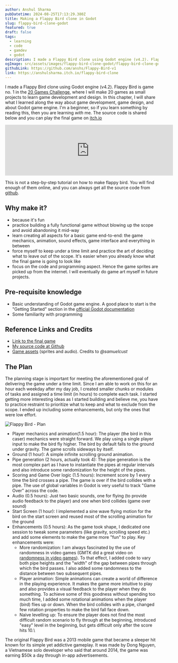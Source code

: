 ```yaml
---
author: Anshul Sharma
pubDatetime: 2024-08-25T17:13:29.380Z
title: Making a Flappy Bird clone in Godot
slug: flappy-bird-clone-godot
featured: true
draft: false
tags:
  - learning
  - code
  - gamdev
  - godot
description: I made a Flappy Bird clone using Godot engine (v4.2). Flappy Bird is game no. 1 in the 20 games challenge, where I will make 20 games as small projects to learn game development and design. In this chapter, I will share what I learned along the way about game development, game design, and about Godot game engine. 
ogImage: src/assets/images/flappy-bird-clone-godot/flappy-bird-clone-godot-og.png
githubLink: https://github.com/anshs/Flappy-Bird-v1
link: https://anshulsharma.itch.io/flappy-bird-clone
---
```

I made a Flappy Bird clone using Godot engine (v4.2). Flappy Bird is game no. 1 in the [20 Games Challenge](https://20_games_challenge.gitlab.io/how/), where I will make 20 games as small projects to learn game development and design. In this chapter, I will share what I learned along the way about game development, game design, and about Godot game engine. I'm a beginner, so if you learn something by reading this, then you are learning *with* me. The source code is shared below and you can play the final game on [itch.io](https://anshulsharma.itch.io/flappy-bird-clone)

<iframe frameborder="0" src="https://itch.io/embed/2967409?linkback=true" width="552" height="167"><a href="https://anshulsharma.itch.io/flappy-bird-clone">Flappy Bird clone by anshulsharma</a></iframe>

This is not a step-by-step tutorial on how to make flappy bird. You will find enough of them online, and you can always get all the source code from [github](https://github.com/anshs/Flappy-Bird-v1). 
## Why make it?
- because it's fun
- practice building a fully functional game without blowing up the scope and avoid abandoning it mid-way
- learn creating all aspects for a basic game end-to-end: the game mechanics, animation, sound effects, game interface and everything in between
- force myself to keep under a time limit and practice the art of deciding what to leave out of the scope. It's easier when you already know what the final game is going to look like
- focus on the code and programming aspect. Hence the game sprites are picked up from the internet. I will eventually do game art myself in future projects.
## Pre-requisite knowledge
- Basic understanding of Godot game engine. A good place to start is the "Getting Started" section in the [official Godot documentation](https://docs.godotengine.org/en/stable/getting_started/introduction/index.html)
- Some familiarity with programming
## Reference Links and Credits
- [Link to the final game](https://anshulsharma.itch.io/flappy-bird-clone)
- [My source code at Github](https://github.com/anshs/Flappy-Bird-v1)
- [Game assets](https://github.com/samuelcust/flappy-bird-assets) (sprites and audio). Credits to *@samuelcust*
## The Plan

The planning stage is important for meeting the aforementioned goal of delivering the game under a time limit. Since I am able to work on this for an hour each weekday after my day job, I created smaller chunks or modules of tasks and assigned a time limit (in hours) to complete each task. I started getting more interesting ideas as I started building and believe me, you have to practice restraint to prioritize what to keep and what to exclude from the scope. I ended up including some enhancements, but only the ones that were low effort.

![Flappy Bird - Plan](@assets/images/flappy-bird-clone-godot/flappy-bird-plan.jpg)

- Player mechanics and animation(1.5 hour): The player (the bird in this caser) mechanics were straight forward. We play using a single player input to make the bird fly higher. The bird by default falls to the ground under gravity. The game scrolls sideways by itself. 
- Ground (1 hour): A simple infinite scrolling ground animation.
- Pipe generation (2 hours, actually took 4): The pipe generation is the most complex part as I have to instantiate the pipes at regular intervals and also introduce some randomization for the height of the pipes.
- Scoring and Game Over logic (1.5 hours): Increment score by 1 every time the bird crosses a pipe. The game is over if the bird collides with a pipe. The use of global variables in Godot is very useful to track "Game Over" across the code.
- Audio (0.5 hours): Just two basic sounds, one for flying (to provide audio feedback to the player) and one when bird collides (game over sound)
- Start Screen (1 hour): I implemented a sine wave flying motion for the bird on the start screen and reused most of the scrolling animation for the ground
- Enhancements (0.5 hours): As the game took shape, I dedicated one session to tweak some parameters (like gravity, scrolling speed etc.) and add some elements to make the game more "fun" to play. Key enhancements were:
	- More randomization: I am always fascinated by the use of randomness in video games (GMTK did a great video on [randomness in video games](https://youtu.be/dwI5b-wRLic)). To that effect, I added code to vary both pipe heights and the "width" of the gap between pipes through which the bird passes. I also added some randomness to the distance between two subsequent pipes. 
	- Player animation: Simple animations can create a world of difference in the playing experience. It makes the game more intuitive to play and also provides a visual feedback to the player when they do something. To achieve some of this goodness without spending too much time, I added some rotational animations when the player (bird) flies up or down. When the bird collides with a pipe, changed few rotation properties to make the bird fall face down.
	- Naive levelling up: To ensure the player does not find the most difficult random scenario to fly through at the beginning, introduced "easy" level in the beginning, but gets difficult only after the score hits 10.\


The original Flappy Bird was a 2013 mobile game that became a sleeper hit known for its simple yet addictive gameplay. It was made by Dong Nguyen, a Vietnamese solo developer who said that around 2014, the game was earning $50k a day through in-app advertisements. 
